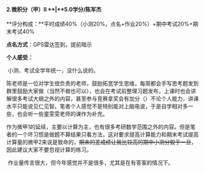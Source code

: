 #### 2.微积分（甲）II **|**5.0学分/陈军杰

**评分构成：**平时成绩40%（小测20%，点名+作业20%）+期中考试20%+期末考试40%

**点名方式**：GPS雷达签到，提前暗示

**个人感受：**

​        小测、考试全学年统一，没什么说的。

​        陈老师是一位对学生很负责的老师，鼓励拓宽学生思维，每周都会手写思考题发到群里鼓励大家做（当然不做也可以），也会在考试前整理习题发布，上课时也会讲解很多考试大纲之外的内容，甚至参与竞赛拿奖会有加分（）不论个人能力，讲课水平只能说见仁见智。笔者个人感觉不是特别能对上脑电波，于是自学相对多一些，也会听一些童雯雯老师的课作为补充。

​        作为微甲1的延续，主要以计算为主，也有很多考研数学范围之外的内容。但是笔者的一个坏习惯是做题不算结果只看方法，这对要求提高计算能力和期末考试提高计算量的微甲2来说是致命的，~~期末的差成绩让我比较高的期中小测分毁于一旦~~，因此建议大家不要忽视计算的练习。

​        作业量传言很大，但今年感觉并不是很多，尤其是在有答案的情况下。